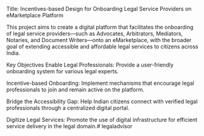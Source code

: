 Title: Incentives-based Design for Onboarding Legal Service Providers on eMarketplace Platform

This project aims to create a digital platform that facilitates the onboarding of legal service providers—such as Advocates, Arbitrators, Mediators, Notaries, and Document Writers—onto an eMarketplace, with the broader goal of extending accessible and affordable legal services to citizens across India.

Key Objectives
Enable Legal Professionals: Provide a user-friendly onboarding system for various legal experts.

Incentive-based Onboarding: Implement mechanisms that encourage legal professionals to join and remain active on the platform.

Bridge the Accessibility Gap: Help Indian citizens connect with verified legal professionals through a centralized digital portal.

Digitize Legal Services: Promote the use of digital infrastructure for efficient service delivery in the legal domain.# legaladvisor

